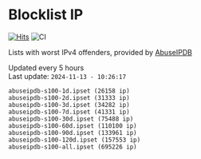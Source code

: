 # Blocklist IP

[![Hits](https://hits.seeyoufarm.com/api/count/incr/badge.svg?url=https%3A%2F%2Fgithub.com%2Fborestad%2Fblocklist-ip%2F&count_bg=%2379C83D&title_bg=%23555555&icon=&icon_color=%23E7E7E7&title=hits&edge_flat=false)](https://hits.seeyoufarm.com)  ![CI](https://img.shields.io/github/workflow/status/borestad/blocklist-ip/CI?style=flat-square)

Lists with worst IPv4 offenders, provided by [AbuseIPDB](https://www.abuseipdb.com/)

<!-- FOOTER-PLACEHOLDER -->
Updated every 5 hours<br>
Last update: `2024-11-13 - 10:26:17`
```
abuseipdb-s100-1d.ipset (26158 ip)
abuseipdb-s100-2d.ipset (31333 ip)
abuseipdb-s100-3d.ipset (34282 ip)
abuseipdb-s100-7d.ipset (41331 ip)
abuseipdb-s100-30d.ipset (75488 ip)
abuseipdb-s100-60d.ipset (110100 ip)
abuseipdb-s100-90d.ipset (133961 ip)
abuseipdb-s100-120d.ipset (157553 ip)
abuseipdb-s100-all.ipset (695226 ip)
```
